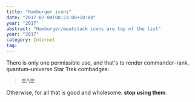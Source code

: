 ```yaml
---
title: "Hamburger icons"
date: "2017-07-04T08:23:00+10:00"
year: "2017"
abstract: "Hamburger/meatstack icons are top of the list"
year: "2017"
category: Internet
tag:
---
```

There is only one permissible use, and that's to render commander–rank, quantum–universe Star Trek combadges:

> ☰/\☰

Otherwise, for all that is good and wholesome: **stop using them**.

